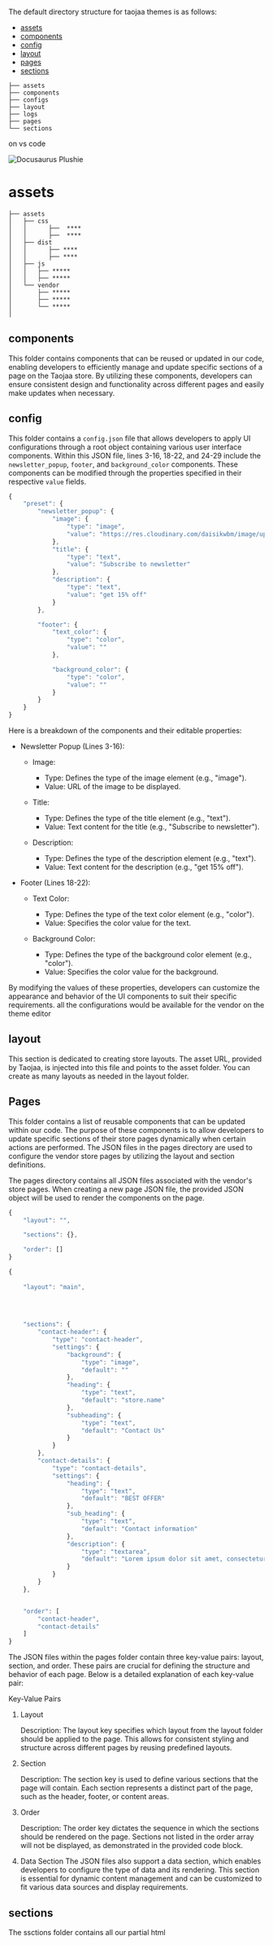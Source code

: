 
The default directory structure for taojaa themes is as follows:

- [assets](#assets)
- [components](#components)
- [config](#config)
- [layout](#layout)
- [pages](#pages) 
- [sections](#sections)

```
├── assets
├── components
├── configs
├── layout
├── logs
├── pages 
└── sections

```

on vs code

![Docusaurus Plushie](./folder_structure.PNG)

# assets

```
├── assets
│   ├── css
│   │      ├──  ****   
│   │      ├──  ****              
│   ├── dist
│   │      ├── ****     
│   │      ├── ****               
│   ├── js             
│   │   ├── *****      
│   │   ├── *****       
│   └── vendor          
│       ├── *****       
│       ├── *****       
│       └── *****       
│   
```



## components
This folder contains components that can be reused or updated in our code, enabling developers to efficiently manage and update specific sections of a page on the Taojaa store. By utilizing these components, developers can ensure consistent design and functionality across different pages and easily make updates when necessary.

## config
This folder contains a `config.json` file that allows developers to apply UI configurations through a root object containing various user interface components. Within this JSON file, lines 3-16, 18-22, and 24-29 include the `newsletter_popup`, `footer`, and `background_color` components. These components can be modified through the properties specified in their respective `value` fields.
```javascript title="settings.json" {3-16,18-22,24-29} showLineNumbers
{
    "preset": {
        "newsletter_popup": {
            "image": {
                "type": "image",
                "value": "https://res.cloudinary.com/daisikwbm/image/upload/v1717351113/pexels-tubarones-2764975_d7bn3w.jpg"
            },
            "title": {
                "type": "text",
                "value": "Subscribe to newsletter"
            },
            "description": {
                "type": "text",
                "value": "get 15% off"
            } 
        },

        "footer": {
            "text_color": {
                "type": "color",
                "value": ""
            },

            "background_color": {
                "type": "color",
                "value": ""
            }
        }
    }
}

```
Here is a breakdown of the components and their editable properties:

- Newsletter Popup (Lines 3-16):

  - Image:
    - Type: Defines the type of the image element (e.g., "image").
    - Value: URL of the image to be displayed.

  - Title:
    - Type: Defines the type of the title element (e.g., "text").
    - Value: Text content for the title (e.g., "Subscribe to newsletter").

  - Description:
    - Type: Defines the type of the description element (e.g., "text").
    - Value: Text content for the description (e.g., "get 15% off").

- Footer (Lines 18-22):
   - Text Color:
       - Type: Defines the type of the text color element (e.g., "color").
       - Value: Specifies the color value for the text.

   - Background Color:
      - Type: Defines the type of the background color element (e.g., "color").
      - Value: Specifies the color value for the background.


By modifying the values of these properties, developers can customize the appearance and behavior of the UI components to suit their specific requirements. all the configurations would be available for the vendor on the theme editor 



## layout
 This section is dedicated to creating store layouts. The asset URL, provided by Taojaa, is injected into this file and points to the asset folder. You can create as many layouts as needed in the layout folder.


## Pages
This folder contains a list of reusable components that can be updated within our code. The purpose of these components is to allow developers to update specific sections of their store pages dynamically when certain actions are performed. The JSON files in the pages directory are used to configure the vendor store pages by utilizing the layout and section definitions.

The pages directory contains all JSON files associated with the vendor's store pages. When creating a new page JSON file, the provided JSON object will be used to render the components on the page.


```javascript title="pages.json" {2-6} showLineNumbers
{
    "layout": "",

    "sections": {},

    "order": []
}

```


```javascript title="pages.json example" {3-4,7-43,46-49} showLineNumbers
{
  
    "layout": "main",

    
    
    
    "sections": {
        "contact-header": {
            "type": "contact-header",
            "settings": {
                "background": {
                    "type": "image",
                    "default": ""
                },
                "heading": {
                    "type": "text",
                    "default": "store.name"
                },
                "subheading": {
                    "type": "text",
                    "default": "Contact Us"
                }
            }
        },
        "contact-details": {
            "type": "contact-details",
            "settings": {
                "heading": {
                    "type": "text",
                    "default": "BEST OFFER"
                },
                "sub_heading": {
                    "type": "text",
                    "default": "Contact information"
                },
                "description": {
                    "type": "textarea",
                    "default": "Lorem ipsum dolor sit amet, consectetur adipiscing elit. Mauris eget efficitur quam. Cras pharetra eros mi."
                }
            }
        }
    },


    "order": [
        "contact-header",
        "contact-details"
    ]
}
```
The JSON files within the pages folder contain three key-value pairs: layout, section, and order. These pairs are crucial for defining the structure and behavior of each page. Below is a detailed explanation of each key-value pair:

Key-Value Pairs
   1. Layout

      Description: The layout key specifies which layout from the layout folder should be applied to the page. This allows for consistent styling and structure across different pages by reusing predefined layouts.

    
   2. Section

      Description: The section key is used to define various sections that the page will contain. Each section represents a distinct part of the page, such as the header, footer, or content areas.

      
   3. Order

      Description: The order key dictates the sequence in which the sections should be rendered on the page. Sections not listed in the order array will not be displayed, as demonstrated in the provided code block.

   4. Data Section
     The JSON files also support a data section, which enables developers to configure the type of data and its rendering. This section is essential for dynamic content management and can be customized to fit various data sources and display requirements.

      
  


## sections

The ssctions folder contains all our partial html 



